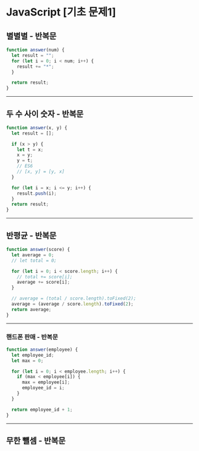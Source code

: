 # JavaScript [기초 문제1]

## 별별별 - 반복문

```javascript
function answer(num) {
  let result = "";
  for (let i = 0; i < num; i++) {
    result += "*";
  }

  return result;
}
```

---

## 두 수 사이 숫자 - 반복문

```javascript
function answer(x, y) {
  let result = [];

  if (x > y) {
    let t = x;
    x = y;
    y = t;
    // ES6
    // [x, y] = [y, x]
  }

  for (let i = x; i <= y; i++) {
    result.push(i);
  }
  return result;
}
```

---

## 반평균 - 반복문

```javascript
function answer(score) {
  let average = 0;
  // let total = 0;

  for (let i = 0; i < score.length; i++) {
    // total += score[i];
    average += score[i];
  }

  // average = (total / score.length).toFixed(2);
  average = (average / score.length).toFixed(2);
  return average;
}
```

---

### 핸드폰 판매 - 반복문

```javascript
function answer(employee) {
  let employee_id;
  let max = 0;

  for (let i = 0; i < employee.length; i++) {
    if (max < employee[i]) {
      max = employee[i];
      employee_id = i;
    }
  }

  return employee_id + 1;
}
```

---

## 무한 뺼셈 - 반복문
